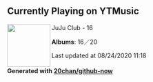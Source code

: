 ## Currently Playing on YTMusic

[<img align="left" width="100" src="https://lh3.googleusercontent.com/JCdydxIcxMn25cnxiw8bqHGTtaCj9BjQ1_rH590DoPdQoyhwh50hXiB5dQrb_hmzN_y8_N3guK2gKA">](https://music.youtube.com/browse/MPREb_r5SqANvY73g)

JuJu Club - 16

**Albums**: 16／20

Last updated at 08/24/2020 11:18

#### Generated with [20chan/github-now](https://github.com/20chan/github-now)


<!--
**20chan/20chan** is a ✨ _special_ ✨ repository because its `README.md` (this file) appears on your GitHub profile.

Here are some ideas to get you started:

- 🔭 I’m currently working on ...
- 🌱 I’m currently learning ...
- 👯 I’m looking to collaborate on ...
- 🤔 I’m looking for help with ...
- 💬 Ask me about ...
- 📫 How to reach me: ...
- 😄 Pronouns: ...
- ⚡ Fun fact: ...
-->
